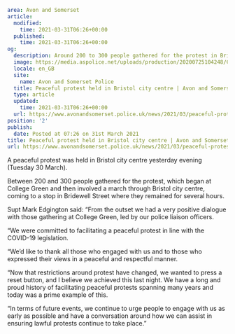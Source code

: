 ```yaml
area: Avon and Somerset
article:
  modified:
    time: 2021-03-31T06:26+00:00
  published:
    time: 2021-03-31T06:26+00:00
og:
  description: Around 200 to 300 people gathered for the protest in Bristol on Tuesday night.
  image: https://media.aspolice.net/uploads/production/20200725104248/Crest.jpg
  locale: en_GB
  site:
    name: Avon and Somerset Police
  title: Peaceful protest held in Bristol city centre | Avon and Somerset Police
  type: article
  updated:
    time: 2021-03-31T06:26+00:00
  url: https://www.avonandsomerset.police.uk/news/2021/03/peaceful-protest-held-in-bristol-city-centre/
position: '2'
publish:
  date: Posted at 07:26 on 31st March 2021
title: Peaceful protest held in Bristol city centre | Avon and Somerset Police
url: https://www.avonandsomerset.police.uk/news/2021/03/peaceful-protest-held-in-bristol-city-centre/
```

A peaceful protest was held in Bristol city centre yesterday evening (Tuesday 30 March).

Between 200 and 300 people gathered for the protest, which began at College Green and then involved a march through Bristol city centre, coming to a stop in Bridewell Street where they remained for several hours.

Supt Mark Edgington said: “From the outset we had a very positive dialogue with those gathering at College Green, led by our police liaison officers.

“We were committed to facilitating a peaceful protest in line with the COVID-19 legislation.

“We’d like to thank all those who engaged with us and to those who expressed their views in a peaceful and respectful manner.

“Now that restrictions around protest have changed, we wanted to press a reset button, and I believe we achieved this last night. We have a long and proud history of facilitating peaceful protests spanning many years and today was a prime example of this.

“In terms of future events, we continue to urge people to engage with us as early as possible and have a conversation around how we can assist in ensuring lawful protests continue to take place.”
